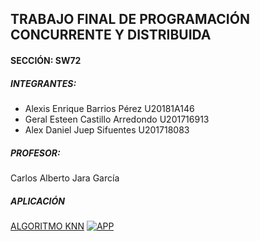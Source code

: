 ## TRABAJO FINAL DE PROGRAMACIÓN CONCURRENTE Y DISTRIBUIDA
#### SECCIÓN: SW72

##### INTEGRANTES:
- Alexis Enrique Barrios Pérez U20181A146
- Geral Esteen Castillo Arredondo U201716913
- Alex Daniel Juep Sifuentes U201718083 

##### PROFESOR:
Carlos Alberto Jara García

##### APLICACIÓN
[ALGORITMO KNN](https://alextron0102.github.io/TA2-Go-API/ "ALGORITMO KNN")
[![APP](https://i.ibb.co/WK9msLn/REPOSITORIO-KNN.png "APP")](https://i.ibb.co/WK9msLn/REPOSITORIO-KNN.png "APP")
